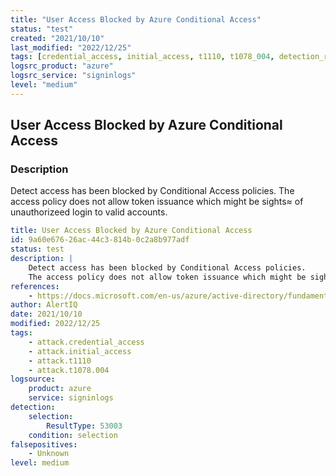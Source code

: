 ```yaml
---
title: "User Access Blocked by Azure Conditional Access"
status: "test"
created: "2021/10/10"
last_modified: "2022/12/25"
tags: [credential_access, initial_access, t1110, t1078_004, detection_rule]
logsrc_product: "azure"
logsrc_service: "signinlogs"
level: "medium"
---
```


## User Access Blocked by Azure Conditional Access

### Description

Detect access has been blocked by Conditional Access policies.
The access policy does not allow token issuance which might be sights≈ of unauthorizeed login to valid accounts.


```yml
title: User Access Blocked by Azure Conditional Access
id: 9a60e676-26ac-44c3-814b-0c2a8b977adf
status: test
description: |
    Detect access has been blocked by Conditional Access policies.
    The access policy does not allow token issuance which might be sightsâ of unauthorizeed login to valid accounts.
references:
    - https://docs.microsoft.com/en-us/azure/active-directory/fundamentals/security-operations-privileged-accounts
author: AlertIQ
date: 2021/10/10
modified: 2022/12/25
tags:
    - attack.credential_access
    - attack.initial_access
    - attack.t1110
    - attack.t1078.004
logsource:
    product: azure
    service: signinlogs
detection:
    selection:
        ResultType: 53003
    condition: selection
falsepositives:
    - Unknown
level: medium

```
